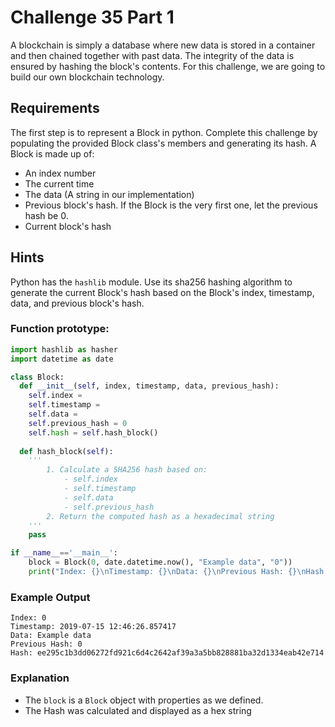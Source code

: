 # Challenge 35 Part 1
A blockchain is simply a database where new data is stored in a container and then chained together with past data. The integrity of the data is ensured by hashing the block's contents. For this challenge, we are going to build our own blockchain technology. 

## Requirements
The first step is to represent a Block in python. Complete this challenge by populating the provided Block class's members and generating its hash. A Block is made up of:
- An index number
- The current time
- The data (A string in our implementation)
- Previous block's hash. If the Block is the very first one, let the previous hash be 0.
- Current block's hash

## Hints
Python has the `hashlib` module. Use its sha256 hashing algorithm to generate the current Block's hash based on the Block's index, timestamp, data, and previous block's hash.

### Function prototype:
```python
import hashlib as hasher
import datetime as date

class Block:
  def __init__(self, index, timestamp, data, previous_hash):
    self.index = 
    self.timestamp = 
    self.data = 
    self.previous_hash = 0
    self.hash = self.hash_block()
  
  def hash_block(self):
    '''
        1. Calculate a SHA256 hash based on:
            - self.index
            - self.timestamp
            - self.data
            - self.previous_hash
        2. Return the computed hash as a hexadecimal string 
    '''
    pass

if __name__=='__main__':
    block = Block(0, date.datetime.now(), "Example data", "0"))
    print("Index: {}\nTimestamp: {}\nData: {}\nPrevious Hash: {}\nHash: {}".format(block.index, block.timestamp, block.data, block.previous_hash, block.hash))
 ```


### Example Output
```
Index: 0
Timestamp: 2019-07-15 12:46:26.857417
Data: Example data
Previous Hash: 0
Hash: ee295c1b3dd06272fd921c6d4c2642af39a3a5bb828881ba32d1334eab42e714
```
 
### Explanation
* The `block` is a `Block` object with properties as we defined. 
* The Hash was calculated and displayed as a hex string
